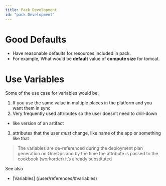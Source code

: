 ```yaml
---
title: Pack Development
id: "pack Development"
---
```


# Good Defaults
* Have reasonable defaults for resources included in pack.
 * For example, What would be **default** value of **compute size** for tomcat.


# Use Variables



Some of the use case for variables would be:
  1. If you use the same value in multiple places in the platform and you want
  them in sync
  2. Very frequently used attributes so the user doesn’t need to drill-down
  - like version of an artifact
  3. attributes that the user ​*must*​ change, like name of the app or something like that

  >The variables are de-referenced during the deployment plan generation on OneOps
  and  by the time the attribute is passed to the cookbook (workorder) it’s already substituted

See also
 * [Variables] (/user/references/#variables)
